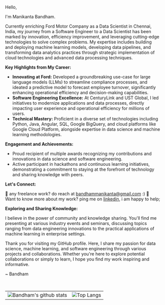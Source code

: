 Hello,

I'm Manikanta Bandham.

Currently enriching Ford Motor Company as a Data Scientist in Chennai, India, my journey from a Software Engineer to a Data Scientist has been marked by innovation, efficiency improvement, and leveraging cutting-edge technologies to solve complex problems. My expertise includes building and deploying machine learning models, developing data pipelines, and transforming data analytics practices through strategic implementation of cloud technologies and advanced data processing techniques.

**Key Highlights from My Career:**

- **Innovating at Ford:** Developed a groundbreaking use-case for large language models (LLMs) to streamline compliance processes, and ideated a predictive model to forecast employee turnover, significantly enhancing operational efficiency and decision-making capabilities.
- **Software Engineering Excellence:** At CenturyLink and UST Global, I led initiatives to modernize applications and data processes, directly impacting user experience and operational efficiency for millions of users.
- **Technical Mastery:** Proficient in a diverse set of technologies including Python, Java, Angular, SQL, Google BigQuery, and cloud platforms like Google Cloud Platform, alongside expertise in data science and machine learning methodologies.

**Engagement and Achievements:**

- Proud recipient of multiple awards recognizing my contributions and innovations in data science and software engineering.
- Active participant in hackathons and continuous learning initiatives, demonstrating a commitment to staying at the forefront of technology and sharing knowledge with peers.

**Let's Connect:**

💼 any freelance work? do reach at bandhammanikanta@gmail.com :)
💬 Want to know more about my work? ping me on [linkedin](https://www.linkedin.com/in/bandham-manikanta/), i am happy to help;

**Exploring and Sharing Knowledge:**

I believe in the power of community and knowledge sharing. You'll find me presenting at various industry events and seminars, discussing topics ranging from data engineering innovations to the practical applications of machine learning in enterprise settings.

Thank you for visiting my GitHub profile. Here, I share my passion for data science, machine learning, and software engineering through various projects and collaborations. Whether you're here to explore potential collaborations or simply to learn, I hope you find my work inspiring and informative.

~ Bandham

<br />

| | |
| ------------------------------------------------------------------------ | ------------------------------------------------------------- |
| ![Bandham's github stats](https://github-readme-stats.vercel.app/api?username=bandham-manikanta&show_icons=true&theme=algolia&count_private=true) | ![Top Langs](https://github-readme-stats.vercel.app/api/top-langs/?username=bandham-manikanta&theme=algolia) 


<br />
